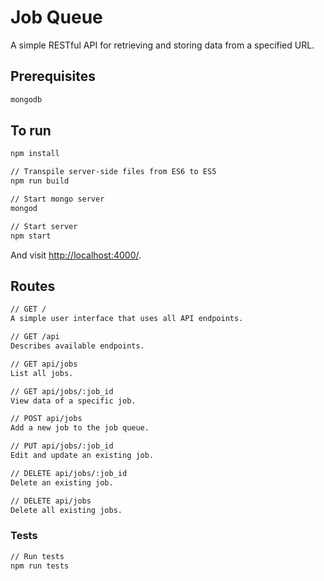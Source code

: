 # Job Queue

A simple RESTful API for retrieving and storing data from a specified URL.

## Prerequisites
```sh
mongodb
```

## To run

```sh
npm install

// Transpile server-side files from ES6 to ES5
npm run build

// Start mongo server
mongod

// Start server
npm start
```

And visit <http://localhost:4000/>.

## Routes
```sh
// GET /
A simple user interface that uses all API endpoints.

// GET /api
Describes available endpoints.

// GET api/jobs
List all jobs.

// GET api/jobs/:job_id
View data of a specific job.

// POST api/jobs
Add a new job to the job queue.

// PUT api/jobs/:job_id
Edit and update an existing job.

// DELETE api/jobs/:job_id
Delete an existing job.

// DELETE api/jobs
Delete all existing jobs.
```

### Tests
```sh
// Run tests
npm run tests
```
